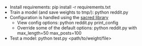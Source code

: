 - Install requirements: pip install -r requirements.txt
- Train a model (and save weights to tmp/): python reddit.py
- Configuration is handled using the [sacred library](https://github.com/IDSIA/sacred)
  - View config options: python reddit.py print_config
  - Override some of the default options: python reddit.py with max_length=50 max_posts=100
- Test a model: python test.py <path/to/weight/file>
